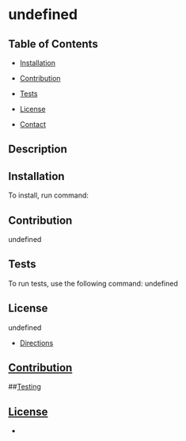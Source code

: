 # undefined

## Table of Contents

* [Installation](#Installation)

* [Contribution](#Contribution)

* [Tests](#Tests)

* [License](#License)

* [Contact](#Contact)


## Description

## Installation

To install, run command:

## Contribution
undefined

## Tests

To run tests, use the following command:
undefined

## License
undefined



* [Directions](#Directions)

## [Contribution](#Contribution)

##[Testing](#Test)

## [License](#License)

*

  
